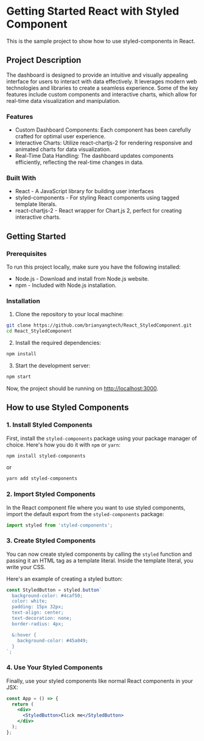 # Getting Started React with Styled Component

This is the sample project to show how to use styled-components in React.
## Project  Description
The dashboard is designed to provide an intuitive and visually appealing interface for users to interact with data effectively. It leverages modern web technologies and libraries to create a seamless experience. Some of the key features include custom components and interactive charts, which allow for real-time data visualization and manipulation.

### Features
- Custom Dashboard Components: Each component has been carefully crafted for optimal user experience.
- Interactive Charts: Utilize react-chartjs-2 for rendering responsive and animated charts for data visualization.
- Real-Time Data Handling: The dashboard updates components efficiently, reflecting the real-time changes in data.

### Built With
- React - A JavaScript library for building user interfaces
- styled-components - For styling React components using tagged template literals.
- react-chartjs-2 - React wrapper for Chart.js 2, perfect for creating interactive charts.

## Getting Started
### Prerequisites
To run this project locally, make sure you have the following installed:

- Node.js - Download and install from Node.js website.
- npm - Included with Node.js installation.

### Installation

1. Clone the repository to your local machine:

```bash
git clone https://github.com/brianyangtech/React_StyledComponent.git
cd React_StyledComponent
```

2. Install the required dependencies:

```bash
npm install
```

3. Start the development server:

```bash
npm start
```

Now, the project should be running on [http://localhost:3000](http://localhost:3000).



## How to use Styled Components

### 1. Install Styled Components

First, install the `styled-components` package using your package manager of choice. Here's how you do it with `npm` or `yarn`:

```sh
npm install styled-components
```

or

```sh
yarn add styled-components
```

### 2. Import Styled Components

In the React component file where you want to use styled components, import the default export from the `styled-components` package:

```javascript
import styled from 'styled-components';
```

### 3. Create Styled Components

You can now create styled components by calling the `styled` function and passing it an HTML tag as a template literal. Inside the template literal, you write your CSS.

Here's an example of creating a styled button:

```jsx
const StyledButton = styled.button`
  background-color: #4caf50;
  color: white;
  padding: 15px 32px;
  text-align: center;
  text-decoration: none;
  border-radius: 4px;

  &:hover {
    background-color: #45a049;
  }
`;
```

### 4. Use Your Styled Components

Finally, use your styled components like normal React components in your JSX:

```jsx
const App = () => {
  return (
    <div>
      <StyledButton>Click me</StyledButton>
    </div>
  );
};